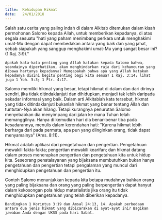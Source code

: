 ```yaml
---
title:  Kehidupan Hikmat
date:   24/01/2018
---
```


Salah satu cerita yang paling indah di dalam Alkitab ditemukan dalam kisah permohonan Salomo kepada Allah, untuk memberikan kepadanya, di atas segala sesuatu "hati yang paham menimbang perkara untuk menghakimi umat-Mu dengan dapat membedakan antara yang baik dan yang jahat, sebab siapakah yang sanggup menghakimi umat-Mu yang sangat besar ini? (1 Raj. 3:9)."

`Apakah kata-kata penting yang Allah katakan kepada Salomo bahwa, seandainya diperhatikan, akan menghindarkan raja dari kehancuran yang dibawa hartanya kepadanya? Mengapakah bahwa apa yang Allah katakan kepadanya disini begitu penting bagi kita semua? 1 Raj. 3:14; lihat juga 1 Yoh. 5:3; 1 Ptr. 4:17.`

Salomo memiliki hikmat yang besar, tetapi hikmat di dalam dan dari dirinya sendiri, jika tidak ditindaklanjuti dan dihidupkan, menjadi tak lebih daripada sekadar informasi yang baik. Dalam arti Alkitabiah kata tersebut, hikmat yang tidak ditindaklanjuti bukanlah hikmat yang benar tentang Allah dan tuntutan-Nya akan hilang. Tetapi kurangnya penurutan Salomo menyebabkan dia menyimpang dari jalan ke mana Tuhan telah memanggilnya. Hanya di kemudian hari dia benar-benar tiba pada kesadarannya, menulis dalam kerendahan hati: "Karena hikmat lebih berharga dari pada permata, apa pun yang diinginkan orang, tidak dapat menyamainya" (Ams. 8:11).

Hikmat adalah aplikasi dari pengetahuan dan pengertian. Pengetahuan mewakili fakta-fakta; pengertian mewakili kearifan; dan hikmat datang dalam proses menerapkan pengertian dan pengetahuan kita untuk hidup kita. Seseorang penatalayanan yang bijaksana membutuhkan bukan hanya pengetahuan dan pengertian tetapi pengalaman yang muncul dari menghidupkan pengetahuan dan pengertian itu.

Contoh Salomo menunjukkan kepada kita betapa mudahnya bahkan orang yang paling bijaksana dan orang yang paling berpengertian dapat hanyut dalam kekosongan pola hidup materialistis jika orang itu tidak menghidupkan pengetahuan yang telah diberikan kepadanya.

`Bandingkan 1 Korintus 3:19 dan Amsal 24:13, 14. Apakah perbedaan antara dua jenis hikmat yang dibicarakan di ayat-ayat ini? Bagikan jawaban Anda dengan UKSS pada hari Sabat.`
